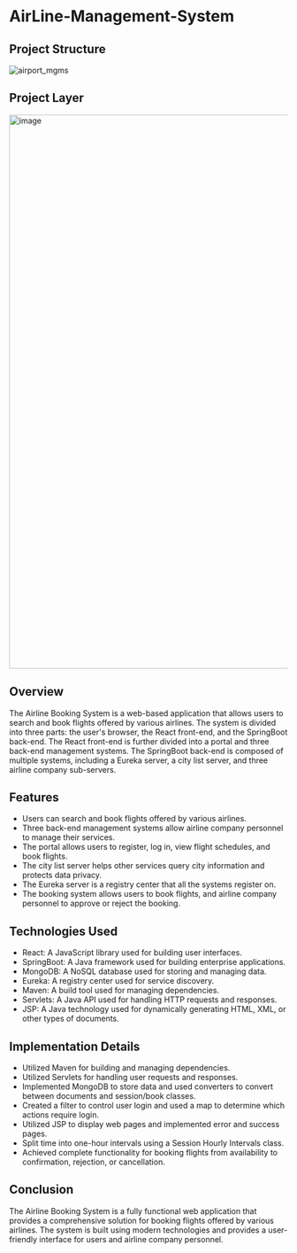 # AirLine-Management-System


## Project Structure
![airport_mgms](https://user-images.githubusercontent.com/113486280/235760067-c9d5cba8-3126-4a93-9168-ea30c9d3e4cc.png)


## Project Layer
<img width="1000" alt="image" src="https://user-images.githubusercontent.com/113486280/235760442-2ea97572-efc1-47ee-8e68-e3e955249b3c.png">

## Overview

The Airline Booking System is a web-based application that allows users to search and book flights offered by various airlines. The system is divided into three parts: the user's browser, the React front-end, and the SpringBoot back-end. The React front-end is further divided into a portal and three back-end management systems. The SpringBoot back-end is composed of multiple systems, including a Eureka server, a city list server, and three airline company sub-servers.


## Features

- Users can search and book flights offered by various airlines.
- Three back-end management systems allow airline company personnel to manage their services.
- The portal allows users to register, log in, view flight schedules, and book flights.
- The city list server helps other services query city information and protects data privacy.
- The Eureka server is a registry center that all the systems register on.
- The booking system allows users to book flights, and airline company personnel to approve or reject the booking.


## Technologies Used

- React: A JavaScript library used for building user interfaces. 
- SpringBoot: A Java framework used for building enterprise applications. 
- MongoDB: A NoSQL database used for storing and managing data. 
- Eureka: A registry center used for service discovery.
- Maven: A build tool used for managing dependencies.
- Servlets: A Java API used for handling HTTP requests and responses.
- JSP: A Java technology used for dynamically generating HTML, XML, or other types of documents.


## Implementation Details

- Utilized Maven for building and managing dependencies.
- Utilized Servlets for handling user requests and responses.
- Implemented MongoDB to store data and used converters to convert between documents and session/book classes.
- Created a filter to control user login and used a map to determine which actions require login.
- Utilized JSP to display web pages and implemented error and success pages.
- Split time into one-hour intervals using a Session Hourly Intervals class.
- Achieved complete functionality for booking flights from availability to confirmation, rejection, or cancellation.


## Conclusion

The Airline Booking System is a fully functional web application that provides a comprehensive solution for booking flights offered by various airlines. The system is built using modern technologies and provides a user-friendly interface for users and airline company personnel.

